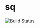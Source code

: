 # sq
![Build Status](https://travis-ci.com/RaffaeleParadiso/sq.svg?token=q6Wzdcdq1UgqLXg9X5ep&branch=main)
